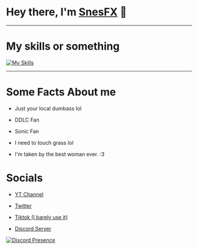 # Hey there, I'm [SnesFX](https://twitter.com/snesfx) 👋
<hr>

# My skills or something
[![My Skills](https://skillicons.dev/icons?i=cs,cpp,c,git,haxe,unity&perline=3)](https://skillicons.dev)
<hr>

# Some Facts About me

* Just your local dumbass lol

* DDLC Fan

* Sonic Fan

* I need to touch grass lol

* I'm taken by the best woman ever. :3

# Socials

* [YT Channel](https://www.youtube.com/channel/UCoMADR-Wslplwk6gXiwAJRA)

* [Twitter](https://twitter.com/snesfx)

* [Tiktok (I barely use it) ](https://tiktok.com/@snesfx)

* [Discord Server](https://discord.gg/ERVUDC4ZTB)

[![Discord Presence](https://lanyard.cnrad.dev/api/809760713638805537)](https://discord.com/users/809760713638805537)
